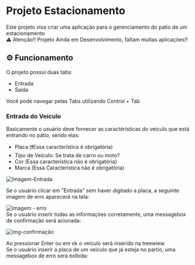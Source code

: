 <h1> Projeto Estacionamento </h1>

<p>Este projeto visa criar uma aplicação para o gerenciamento do patio de um estacionamento <br>
⚠️ Atenção!! Projeto Ainda em Desenvolvimento, faltam muitas aplicações!!</p>

<h2>⚙️ Funcionamento </h2>
<p>O projeto possui duas tabs: 
  
   * Entrada
   * Saída
  
  Você pode navegar pelas Tabs utilizando Control + Tab
</p>

<h3>Entrada do Veículo </h3>
<p>Basicamente o usuário deve fornecer as caractéristicas do veículo que está entrando no pátio, sendo elas:
  
  * Placa (❗Essa característica é obrigatória)
  * Tipo de Veículo: Se trata de carro ou moto?
  * Cor (Essa característica não é obrigatória)
  * Marca (Essa Característica não é obrigatória)
  
  ![Imagem-Entrada](https://github.com/lucasdm148/Projeto-Estacionamento/assets/86303047/6d448c30-f0c7-4c5a-a115-a535a2c86e14)
  <br>
  
  Se o usuário clicar em "Entrada" sem haver digitado a placa, a seguinte imagem de erro aparecerá na tela: 
  
  ![imagem - erro](https://github.com/lucasdm148/Projeto-Estacionamento/assets/86303047/e65091df-c03f-4b09-a51a-a435e09381c7)
  <br>
  Se o usuário inserir todas as informações corretamente, uma messagebox de confirmação será acionada:
  
  ![img-confirmação](https://github.com/lucasdm148/Projeto-Estacionamento/assets/86303047/3a922b54-482b-4a92-a22b-bfc902e4af1f)

  Ao pressionar Enter ou em ok o veículo será inserido na treewiew. <br>
  Se o usuário inserir a placa de um veículo que já esteja no partio, uma messagebox de erro será exibida:
  
<p>


